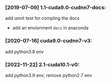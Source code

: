 ### [2019-07-09] 1.1-cuda9.0-cudnn7-docs:
add unnit test for compling the docs
  - add an envionment `docs` in anaconda 

### [2020-07-16] cuda9.0-cudnn7-v3:
add python3.8 env

### [2022-11-22] 2.1-cuda10.1-v0:
add python3.9 env, remove python2.7 env
